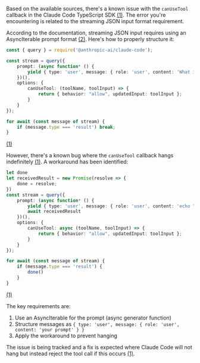  

Based on the available sources, there's a known issue with the `canUseTool` callback in the Claude Code TypeScript SDK [(1)](https://github.com/anthropics/claude-code/issues/4775). The error you're encountering is related to the streaming JSON input format requirement.

According to the documentation, streaming JSON input requires using an AsyncIterable prompt format [(2)](https://docs.anthropic.com/en/docs/claude-code/sdk#input-formats). Here's how to properly structure it:

```ts
const { query } = require('@anthropic-ai/claude-code');

const stream = query({
    prompt: (async function* () {
        yield { type: 'user', message: { role: 'user', content: 'What is 2+2?' } };
    })(),
    options: {
        canUseTool: (toolName, toolInput) => {
            return { behavior: "allow", updatedInput: toolInput };
        }
    }
});

for await (const message of stream) {
    if (message.type === 'result') break;
}
```
[(1)](https://github.com/anthropics/claude-code/issues/4775)

However, there's a known bug where the `canUseTool` callback hangs indefinitely [(1)](https://github.com/anthropics/claude-code/issues/4775). A workaround has been identified:

```ts
let done
let receivedResult = new Promise(resolve => {
    done = resolve;
})
const stream = query({
    prompt: (async function* () {
        yield { type: 'user', message: { role: 'user', content: 'echo "test" into test.txt' } };
        await receivedResult
    })(),
    options: {
        canUseTool: async (toolName, toolInput) => {
            return { behavior: "allow", updatedInput: toolInput };
        }
    }
});

for await (const message of stream) {
    if (message.type === 'result') {
        done()
    }
}
```
[(1)](https://github.com/anthropics/claude-code/issues/4775)

The key requirements are:
1. Use an AsyncIterable for the prompt (async generator function)
2. Structure messages as `{ type: 'user', message: { role: 'user', content: 'your prompt' } }`
3. Apply the workaround to prevent hanging

The issue is being tracked and a fix is expected where Claude Code will not hang but instead reject the tool call if this occurs [(1)](https://github.com/anthropics/claude-code/issues/4775).